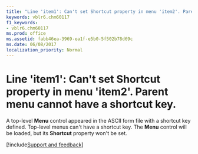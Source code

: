 ```yaml
---
title: "Line 'item1': Can't set Shortcut property in menu 'item2'. Parent menu cannot have a shortcut key."
keywords: vblr6.chm60117
f1_keywords:
- vblr6.chm60117
ms.prod: office
ms.assetid: fabb46ea-3969-ea1f-e5b0-5f502b78d69c
ms.date: 06/08/2017
localization_priority: Normal
---
```



# Line 'item1': Can't set Shortcut property in menu 'item2'. Parent menu cannot have a shortcut key.

A top-level  **Menu** control appeared in the ASCII form file with a shortcut key defined. Top-level menus can't have a shortcut key. The **Menu** control will be loaded, but its **Shortcut** property won't be set.

[!include[Support and feedback](~/includes/feedback-boilerplate.md)]